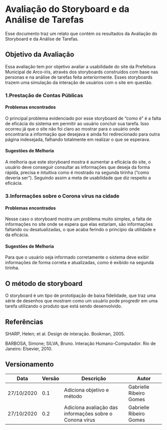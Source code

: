 # Avaliação do Storyboard e da Análise de Tarefas 

Esse documento traz um relato que contém os resultados da Avaliação do Storyboard e da Análise de Tarefas.  

## Objetivo da Avaliação 

Essa avaliação tem por objetivo avaliar a usabilidade do site da Prefeitura Municipal de Arco-íris, através dos storyboards construídos com base nas personas e na análise de tarefas feita anteriormente. Esses storyboards trazem uma simulação da interação de usuários com o site em questão.   


### 1.Prestação de Contas Públicas 

#### Problemas encontrados 

O principal problema evidenciado por esse storyboard de “como é” é a falta de eficácia do sistema em permitir ao usuário concluir sua tarefa. Isso ocorreu já que o site não foi claro ao mostrar para o usuário onde encontraria a informação que desejava e ainda foi redirecionado para outra página indesejada, falhando totalmente em realizar o que se esperava. 
 
#### Sugestões de Melhoria 

A melhoria que este storyboard mostra é aumentar a eficácia do site, o usuário deve conseguir consultar as informações que deseja da forma rápida, precisa e intuitiva como é mostrado na segunda tirinha (“como deveria ser”). Seguindo assim a meta de usabilidade que diz respeito a eficácia. 

### 3.Informações sobre o Corona vírus na cidade 

#### Problemas encontrados 

Nesse caso o storyboard mostra um problema muito simples, a falta de informações no site onde se espera que elas estariam, são informações faltando ou desatualizadas, o que acaba ferindo o princípio da utilidade e da eficácia.  

#### Sugestões de Melhoria 

Para que o usuário seja informado corretamente o sistema deve exibir informações de forma correta e atualizadas, como é exibido na segunda tirinha. 

## O método de storyboard 

O storyboard é um tipo de prototipação de baixa fidelidade, que traz uma série de desenhos que mostram como um usuário pode progredir em uma tarefa utilizando o produto que está sendo desenvolvido.  

## Referências 

SHARP, Helen; et al. Design de interação. Bookman, 2005. 

BARBOSA, Simone; SILVA, Bruno. Interação Humano-Computador. Rio de Janeiro: Elsevier, 2010. 

## Versionamento

| Data | Versão | Descrição | Autor |
|------|------|------|------|
|27/10/2020|0.1|Adiciona objetivo e método|Gabrielle Ribeiro Gomes|
|27/10/2020|0.2|Adiciona avaliação das informações sobre o Conona vírus|Gabrielle Ribeiro Gomes|

